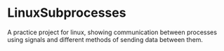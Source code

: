 # LinuxSubprocesses
A practice project for linux, showing communication between processes using signals and different methods of sending data between them.
